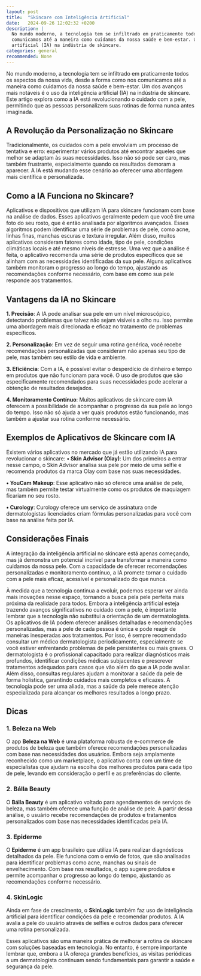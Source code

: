```yaml
---
layout: post
title:  "Skincare com Inteligência Artificial"
date:   2024-09-26 12:02:32 +0200
description: |
  No mundo moderno, a tecnologia tem se infiltrado em praticamente todos os aspectos da nossa vida, desde a forma como nos 
  comunicamos até a maneira como cuidamos da nossa saúde e bem-estar. Um dos avanços mais notáveis é o uso da inteligência 
  artificial (IA) na indústria de skincare.   
categories: general
recommended: None
---
```

No mundo moderno, a tecnologia tem se infiltrado em praticamente todos os aspectos da nossa vida, desde a forma como nos comunicamos 
até a maneira como cuidamos da nossa saúde e bem-estar. Um dos avanços mais notáveis é o uso da inteligência artificial (IA) na 
indústria de skincare. Este artigo explora como a IA está revolucionando o cuidado com a pele, permitindo que as pessoas personalizem 
suas rotinas de forma nunca antes imaginada.

## A Revolução da Personalização no Skincare

Tradicionalmente, os cuidados com a pele envolviam um processo de tentativa e erro: experimentar vários produtos até encontrar aqueles 
que melhor se adaptam às suas necessidades. Isso não só pode ser caro, mas também frustrante, especialmente quando os resultados demoram 
a aparecer. A IA está mudando esse cenário ao oferecer uma abordagem mais científica e personalizada.

## Como a IA Funciona no Skincare?

Aplicativos e dispositivos que utilizam IA para skincare funcionam com base na análise de dados. Esses aplicativos geralmente pedem 
que você tire uma foto do seu rosto, que é então analisada por algoritmos avançados. Esses algoritmos podem identificar uma série de 
problemas de pele, como acne, linhas finas, manchas escuras e textura irregular. Além disso, muitos aplicativos consideram fatores 
como idade, tipo de pele, condições climáticas locais e até mesmo níveis de estresse.
Uma vez que a análise é feita, o aplicativo recomenda uma série de produtos específicos que se alinham com as necessidades identificadas 
da sua pele. Alguns aplicativos também monitoram o progresso ao longo do tempo, ajustando as recomendações conforme necessário, 
com base em como sua pele responde aos tratamentos.

## Vantagens da IA no Skincare

**1.	Precisão**: A IA pode analisar sua pele em um nível microscópico, detectando problemas que talvez não sejam visíveis a olho nu. 
      Isso permite uma abordagem mais direcionada e eficaz no tratamento de problemas específicos.
      
**2.	Personalização**: Em vez de seguir uma rotina genérica, você recebe recomendações personalizadas que consideram não apenas seu 
      tipo de pele, mas também seu estilo de vida e ambiente.
      
**3.	Eficiência**: Com a IA, é possível evitar o desperdício de dinheiro e tempo em produtos que não funcionam para você. O uso de 
      produtos que são especificamente recomendados para suas necessidades pode acelerar a obtenção de resultados desejados.
      
**4.	Monitoramento Contínuo**: Muitos aplicativos de skincare com IA oferecem a possibilidade de acompanhar o progresso da sua pele 
      ao longo do tempo. Isso não só ajuda a ver quais produtos estão funcionando, mas também a ajustar sua rotina conforme necessário.

## Exemplos de Aplicativos de Skincare com IA

Existem vários aplicativos no mercado que já estão utilizando IA para revolucionar o skincare:
**•	Skin Advisor (Olay)**: Um dos primeiros a entrar nesse campo, o Skin Advisor analisa sua pele por meio de uma selfie e recomenda 
    produtos da marca Olay com base nas suas necessidades.
    
**•	YouCam Makeup**: Esse aplicativo não só oferece uma análise de pele, mas também permite testar virtualmente como os produtos 
    de maquiagem ficariam no seu rosto.
    
**•	Curology**: Curology oferece um serviço de assinatura onde dermatologistas licenciados criam fórmulas personalizadas para 
você com base na análise feita por IA.

## Considerações Finais

A integração da inteligência artificial no skincare está apenas começando, mas já demonstra um potencial incrível para transformar 
a maneira como cuidamos da nossa pele. Com a capacidade de oferecer recomendações personalizadas e monitoramento contínuo, a IA promete 
tornar o cuidado com a pele mais eficaz, acessível e personalizado do que nunca. 

À medida que a tecnologia continua a evoluir, podemos esperar ver ainda mais inovações nesse espaço, tornando a busca pela pele perfeita 
mais próxima da realidade para todos. Embora a inteligência artificial esteja trazendo avanços significativos no cuidado com a pele, é 
importante lembrar que a tecnologia não substitui a orientação de um dermatologista. Os aplicativos de IA podem oferecer análises 
detalhadas e recomendações personalizadas, mas a pele de cada pessoa é única e pode reagir de maneiras inesperadas aos tratamentos. 
Por isso, é sempre recomendado consultar um médico dermatologista periodicamente, especialmente se você estiver enfrentando problemas de 
pele persistentes ou mais graves. O dermatologista é o profissional capacitado para realizar diagnósticos mais profundos, identificar 
condições médicas subjacentes e prescrever tratamentos adequados para casos que vão além do que a IA pode avaliar. Além disso, consultas 
regulares ajudam a monitorar a saúde da pele de forma holística, garantindo cuidados mais completos e eficazes.
A tecnologia pode ser uma aliada, mas a saúde da pele merece atenção especializada para alcançar os melhores resultados a longo prazo.

## Dicas

### 1. **Beleza na Web**
O app **Beleza na Web** é uma plataforma robusta de e-commerce de produtos de beleza que também oferece recomendações personalizadas com 
base nas necessidades dos usuários. Embora seja amplamente reconhecido como um marketplace, o aplicativo conta com um time de especialistas 
que ajudam na escolha dos melhores produtos para cada tipo de pele, levando em consideração o perfil e as preferências do cliente.

### 2. **Bálla Beauty**
O **Bálla Beauty** é um aplicativo voltado para agendamentos de serviços de beleza, mas também oferece uma função de análise de pele. 
A partir dessa análise, o usuário recebe recomendações de produtos e tratamentos personalizados com base nas necessidades identificadas pela IA.

### 3. **Epiderme**
O **Epiderme** é um app brasileiro que utiliza IA para realizar diagnósticos detalhados da pele. Ele funciona com o envio de fotos, que 
são analisadas para identificar problemas como acne, manchas ou sinais de envelhecimento. Com base nos resultados, o app sugere produtos e 
permite acompanhar o progresso ao longo do tempo, ajustando as recomendações conforme necessário.

### 4. **SkinLogic**
Ainda em fase de crescimento, o **SkinLogic** também faz uso de inteligência artificial para identificar condições da pele e recomendar 
produtos. A IA avalia a pele do usuário através de selfies e outros dados para oferecer uma rotina personalizada.

Esses aplicativos são uma maneira prática de melhorar a rotina de skincare com soluções baseadas em tecnologia. 
No entanto, é sempre importante lembrar que, embora a IA ofereça grandes benefícios, as visitas periódicas a um dermatologista continuam 
sendo fundamentais para garantir a saúde e segurança da pele.


